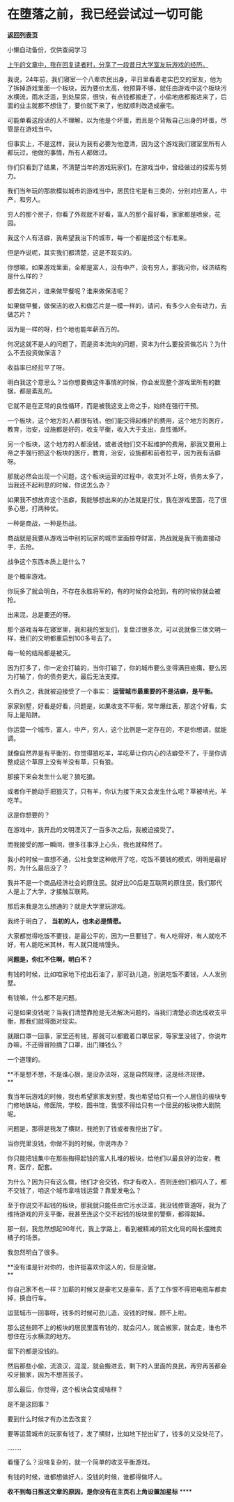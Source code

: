 # 在堕落之前，我已经尝试过一切可能

[**返回列表页**](/gzh/记忆承载3)

小懒自动备份，仅供查阅学习

[上午的文章中，我在回复读者时，分享了一段昔日大学室友玩游戏的经历。  
](http://mp.weixin.qq.com/s?__biz=MzU0MjYwNDU2Mw==&mid=2247514686&idx=1&sn=1a283f93a01f8e3261f0244f614cf79b&chksm=fb1ad642cc6d5f54737fb7bc497dde78ab5d39ad6baa02fcae6436e9df1c023a862ed85793e5&scene=21#wechat_redirect)

我说，24年前，我们寝室一个八辈农民出身，平日里看着老实巴交的室友，他为了拆掉游戏里面一个板块，因为要价太高，他预算不够，就任由游戏中这个板块污水横流，雨水泛滥，到处屎尿，很快，有点钱都搬走了，小偷地痞都搬进来了，后面的业主就都不想住了，要价就下来了，他就顺利改造成豪宅。

可能单看这段话的人不理解，以为他是个坏蛋，而且是个背叛自己出身的坏蛋，尽管是在游戏当中。

但事实上，不是这样，我认为我有必要为他澄清，因为这个游戏我们寝室里所有人都玩过，他做的事情，所有人都做过。

你们只看到了结果，不清楚当年的游戏玩家们，在游戏当中，曾经做过的探索与努力。

我们当年玩的那款模拟城市的游戏当中，居民住宅是有三类的，分别对应富人，中产，和穷人。  

穷人的那个房子，你看了外观就不好看，富人的那个最好看，家家都是喷泉，花园。  

我这个人有洁癖，我希望我治下的城市，每一个都是按这个标准来。  

但是咋说呢，其实我们都清楚，这是不现实的。  

你想嘛，如果游戏里面，全都是富人，没有中产，没有穷人，那我问你，经济结构是什么样的？  

都去做芯片，谁来做早餐呢？谁来做保洁呢？  

如果做早餐，做保洁的收入和做芯片是一模一样的，请问，有多少人会有动力，去做芯片？  

因为是一样的呀，扫个地也能年薪百万的。  

何况这就不是人的问题了，而是资本流向的问题，资本为什么要投资做芯片？为什么不去投资做保洁？  

收益率已经拉平了呀。  

明白我这个意思么？当你想要做这件事情的时候，你会发现整个游戏里所有的数据，都是紊乱的。  

它就不是在正常的良性循环，而是被我这支上帝之手，始终在强行干预。  

一个板块，这个地方的人都很有钱，他们能交得起维护的费用，这个地方的医疗，教育，治安，设施都是好的，收支平衡，收入大于支出，良性循环。  

另一个板块，这个地方的人都没钱，或者说他们交不起维护的费用，那我又要用上帝之手强行把这个板块的医疗，教育，治安，设施都和前者拉平，因为我有洁癖呀。

那就必然会出现一个问题，这个板块运营的过程中，收支对不上呀，债务太多了，当我还不起利息的时候，你说怎么办？  

如果我不想放弃这个洁癖，我能够想出来的办法就是打仗，我在游戏里面，花了很多心思，打两种仗。  

一种是商战，一种是热战。

商战就是我要从游戏当中别的玩家的城市里面掠夺财富，热战就是我干脆直接动手，去抢。

战争这个东西本质上是什么？  

是个概率游戏。

你玩多了就会明白，不存在永胜将军的，有的时候你会抢到，有的时候你就会被抢。

出来混，总是要还的呀。  

那个游戏当年在寝室里，我和我的室友们，复盘过很多次，可以说就像三体文明一样，我们的文明都重启到100多号去了。

每一轮的结局都是被灭。  

因为打多了，你一定会打输的，当你打输了，你的城市要么变得满目疮痍，要么因为打输了，你的债务更大，最后无法支撑。  

久而久之，我就被迫接受了一个事实： **运营城市最重要的不是洁癖，是平衡。**

家家别墅，好看是好看，问题是，如果收支不平衡，常年爆红表，那这个好看，实际上是陷阱。  

你运营一个城市，富人，中产，穷人，这个比例是一定存在的，不是你想调，就能调。  

就像自然界是有平衡的，你觉得狼吃羊，羊吃草让你内心的洁癖受不了，于是你调整成这个草原上没有羊没有草，只有狼。  

那接下来会发生什么呢？狼吃狼。

或者你干脆动手把狼灭了，只有羊，你认为接下来又会发生什么呢？草被啃光，羊吃羊。  

这是你想要的？

在游戏中，我开启的文明湮灭了一百多次之后，我被迫接受了。

而我接受的那一瞬间，很多往事浮上心头，我也就释然了。  

我小的时候一直想不通，公社食堂这种敞开了吃，吃饭不要钱的模式，明明是最好的，为什么最后没了？  

我并不是一个商品经济社会的原住民。就好比00后是互联网的原住民，我们那代人是上了大学，才接触互联网。

那后来我是怎么想通的？就是大学里玩游戏。  

我终于明白了， **当初的人，也未必是情愿。**

大家都觉得吃饭不要钱，是最公平的，因为一旦要钱了，有人吃得好，有人就吃不好，有人能吃米其林，有人就只能啃馒头。  

 **问题是，你扛不住啊，明白不？**

有钱的时候，比如咱家地下挖出石油了，那可劲儿造，别说吃饭不要钱，人人发别墅。  

有钱嘛，什么都不是问题。  

可是如果没钱呢？当我们清楚靠抢是无法解决问题的，当我们清楚必须达成收支平衡，那我们就得面对现实。

就跟口罩一回事，家里还有钱，那就可以都戴着口罩居家，等家里没钱了，你说咋办嘛，不还得冒险摘了口罩，出门赚钱么？  

一个道理的。  

 **不是想不想，不是谁心狠，是没办法呀，这是自然规律，这是经济规律。  
**

我当年玩游戏的时候，我也希望家家发别墅，我也希望给只有一个人居住的板块专门修地铁站，修医院，学校，图书馆，我恨不得给只有一个居民的板块修大剧院呢。

问题是，那得是我发了横财，我抢到了钱或者我挖出了矿。  

当你兜里没钱，你做不到的时候，你说咋办？  

你只能把钱集中在那些掏得起钱的富人扎堆的板块，给他们以最良好的治安，教育，医疗，配套。  

为什么？因为只有这么做，他们才会交钱，你才有收入，否则连他们都闪人了，都不交钱了，咱这个城市拿啥钱运营？靠爱发电么？

至于你说交不起钱的板块，那我就只能任由它污水泛滥，我没钱修管道呀，我为了维持游戏的开支平衡，我甚至连这个交不起钱的板块里的警察，都得裁掉。  

那一刻，我忽然想起90年代，我上学路上，看到被精减的前文化局的局长摆摊卖橘子的场景。

我忽然明白了很多。  

 **没有谁是针对你的，也许挺喜欢你这人的，但是没辙。  
**

你自己家不也一样？加薪的时候又是豪宅又是豪车，丢了工作恨不得把电瓶车都卖掉，换自行车。

运营城市一回事呀，钱多的时候可劲儿造，没钱的时候，顾不上啦。  

那么这些顾不上的板块的居民里面有钱的，就会闪人，就会搬家，就会走，谁也不想住在污水横流的地方。

留下的都是没钱的。

然后那些小偷，流浪汉，混混，就会搬进去，剩下的人里面的良民，再穷再苦都会咬牙搬家，因为不想苦孩子。  

那么最后，你觉得，这个板块会变成啥样？

是不是这回事？  

要到什么时候才有办法去改变？

要等运营城市的玩家有钱了，发了横财，比如地下挖出矿了，钱多的又没处花了。  

........

看懂了么？没啥复杂的，就一个简单的收支平衡游戏。  

有钱的时候，谁都想做好人，没钱的时候，谁都得做坏人。

 **收不到每日推送文章的原因，是你没有在主页右上角设置加星标** ****

